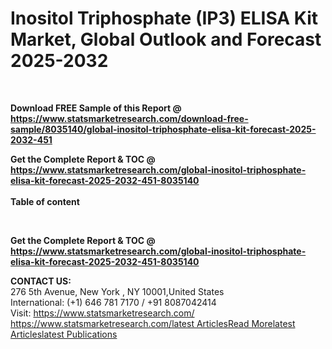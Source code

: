 <h1>Inositol Triphosphate (IP3) ELISA Kit Market, Global Outlook and Forecast 2025-2032</h1><br/><p><strong>Download FREE Sample of this Report @ <a href="https://www.statsmarketresearch.com/download-free-sample/8035140/global-inositol-triphosphate-elisa-kit-forecast-2025-2032-451">https://www.statsmarketresearch.com/download-free-sample/8035140/global-inositol-triphosphate-elisa-kit-forecast-2025-2032-451</a></strong></p><div><b>Get the Complete Report & TOC @ <a href="https://www.statsmarketresearch.com/global-inositol-triphosphate-elisa-kit-forecast-2025-2032-451-8035140">https://www.statsmarketresearch.com/global-inositol-triphosphate-elisa-kit-forecast-2025-2032-451-8035140</a></b></div><br><b>Table of content</b><p><br><div><b>Get the Complete Report & TOC @ <a href="https://www.statsmarketresearch.com/global-inositol-triphosphate-elisa-kit-forecast-2025-2032-451-8035140">https://www.statsmarketresearch.com/global-inositol-triphosphate-elisa-kit-forecast-2025-2032-451-8035140</a></b></div></p> <b>CONTACT US:</b><br>276 5th Avenue, New York , NY 10001,United States<br>International: (+1) 646 781 7170 / +91 8087042414<br>Visit: <a href="https://www.statsmarketresearch.com/">https://www.statsmarketresearch.com/</a><br><a href="https://gyeongbokgung.com">https://www.statsmarketresearch.com/</a><a href="https://hallyeomaritime.com">latest Articles</a><a href="https://jingwansa.com">Read More</a><a href=https://nguoiviet.jp/">latest Articles</a><a href="https://www.intelmarketresearch.com/">latest Publications</a>